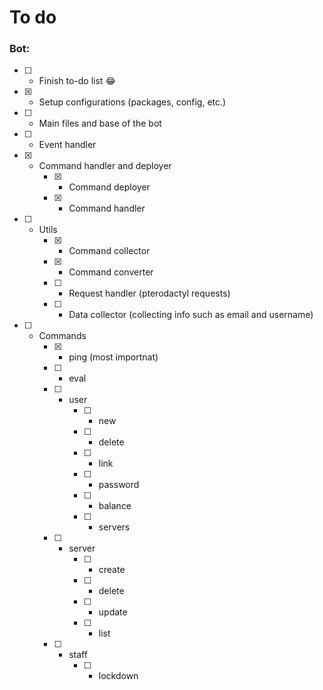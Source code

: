 # To do
### Bot:
- [ ] - Finish to-do list 😂
- [x] - Setup configurations (packages, config, etc.)
- [ ] - Main files and base of the bot
- [ ] - Event handler
- [x] - Command handler and deployer
    - [x] - Command deployer
    - [x] - Command handler
- [ ] - Utils
    - [x] - Command collector
    - [x] - Command converter
    - [ ] - Request handler (pterodactyl requests)
    - [ ] - Data collector (collecting info such as email and username)
- [ ] - Commands
    - [x] - ping (most importnat)
    - [ ] - eval
    - [ ] - user
        - [ ] - new
        - [ ] - delete
        - [ ] - link
        - [ ] - password
        - [ ] - balance
        - [ ] - servers
    - [ ] - server
        - [ ] - create
        - [ ] - delete
        - [ ] - update
        - [ ] - list
    - [ ] - staff 
        - [ ] - lockdown
